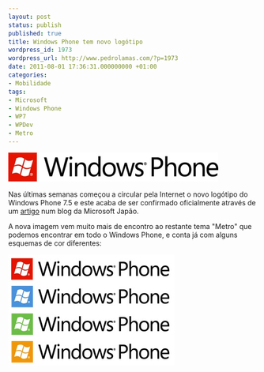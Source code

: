 ```yaml
---
layout: post
status: publish
published: true
title: Windows Phone tem novo logótipo
wordpress_id: 1973
wordpress_url: http://www.pedrolamas.com/?p=1973
date: 2011-08-01 17:36:31.000000000 +01:00
categories:
- Mobilidade
tags:
- Microsoft
- Windows Phone
- WP7
- WPDev
- Metro
---
```

![](wp-content/uploads/2011/08/Windows-Phone-new-logo.jpg "Windows Phone new logo")

Nas últimas semanas começou a circular pela Internet o novo logótipo do Windows Phone 7.5 e este acaba de ser confirmado oficialmente através de um [artigo](http://blogs.msdn.com/b/shintak/archive/2011/08/01/10191547.aspx) num blog da Microsoft Japão.

A nova imagem vem muito mais de encontro ao restante tema "Metro" que podemos encontrar em todo o Windows Phone, e conta já com alguns esquemas de cor diferentes:

![](wp-content/uploads/2011/08/New-Windows-Phone-Logo-with-different-colors.jpg "New Windows Phone Logo with different colors")
